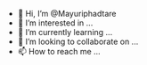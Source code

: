 - 👋 Hi, I’m @Mayuriphadtare
- 👀 I’m interested in ...
- 🌱 I’m currently learning ...
- 💞️ I’m looking to collaborate on ...
- 📫 How to reach me ...

<!---
Mayuriphadtare/Mayuriphadtare is a ✨ special ✨ repository because its `README.md` (this file) appears on your GitHub profile.
You can click the Preview link to take a look at your changes.
--->
